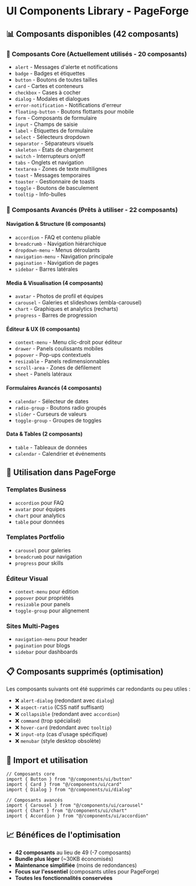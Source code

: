 # UI Components Library - PageForge

## 📊 Composants disponibles (42 composants)

### 🎯 **Composants Core (Actuellement utilisés - 20 composants)**
- `alert` - Messages d'alerte et notifications
- `badge` - Badges et étiquettes
- `button` - Boutons de toutes tailles
- `card` - Cartes et conteneurs
- `checkbox` - Cases à cocher
- `dialog` - Modales et dialogues
- `error-notification` - Notifications d'erreur
- `floating-button` - Boutons flottants pour mobile
- `form` - Composants de formulaire
- `input` - Champs de saisie
- `label` - Étiquettes de formulaire
- `select` - Sélecteurs dropdown
- `separator` - Séparateurs visuels
- `skeleton` - États de chargement
- `switch` - Interrupteurs on/off
- `tabs` - Onglets et navigation
- `textarea` - Zones de texte multilignes
- `toast` - Messages temporaires
- `toaster` - Gestionnaire de toasts
- `toggle` - Boutons de basculement
- `tooltip` - Info-bulles

### 🚀 **Composants Avancés (Prêts à utiliser - 22 composants)**

#### **Navigation & Structure (6 composants)**
- `accordion` - FAQ et contenu pliable
- `breadcrumb` - Navigation hiérarchique
- `dropdown-menu` - Menus déroulants
- `navigation-menu` - Navigation principale
- `pagination` - Navigation de pages
- `sidebar` - Barres latérales

#### **Media & Visualisation (4 composants)**
- `avatar` - Photos de profil et équipes
- `carousel` - Galeries et slideshows (embla-carousel)
- `chart` - Graphiques et analytics (recharts)
- `progress` - Barres de progression

#### **Éditeur & UX (6 composants)**
- `context-menu` - Menu clic-droit pour éditeur
- `drawer` - Panels coulissants mobiles
- `popover` - Pop-ups contextuels
- `resizable` - Panels redimensionnables
- `scroll-area` - Zones de défilement
- `sheet` - Panels latéraux

#### **Formulaires Avancés (4 composants)**
- `calendar` - Sélecteur de dates
- `radio-group` - Boutons radio groupés
- `slider` - Curseurs de valeurs
- `toggle-group` - Groupes de toggles

#### **Data & Tables (2 composants)**
- `table` - Tableaux de données
- `calendar` - Calendrier et événements

## 🎨 **Utilisation dans PageForge**

### **Templates Business**
- `accordion` pour FAQ
- `avatar` pour équipes
- `chart` pour analytics  
- `table` pour données

### **Templates Portfolio** 
- `carousel` pour galeries
- `breadcrumb` pour navigation
- `progress` pour skills

### **Éditeur Visual**
- `context-menu` pour édition
- `popover` pour propriétés
- `resizable` pour panels
- `toggle-group` pour alignement

### **Sites Multi-Pages**
- `navigation-menu` pour header
- `pagination` pour blogs
- `sidebar` pour dashboards

## 📋 **Composants supprimés (optimisation)**
Les composants suivants ont été supprimés car redondants ou peu utiles :
- ❌ `alert-dialog` (redondant avec `dialog`)
- ❌ `aspect-ratio` (CSS natif suffisant)
- ❌ `collapsible` (redondant avec `accordion`)
- ❌ `command` (trop spécialisé)
- ❌ `hover-card` (redondant avec `tooltip`)
- ❌ `input-otp` (cas d'usage spécifique)
- ❌ `menubar` (style desktop obsolète)

## 🔧 **Import et utilisation**

```tsx
// Composants core
import { Button } from "@/components/ui/button"
import { Card } from "@/components/ui/card"
import { Dialog } from "@/components/ui/dialog"

// Composants avancés
import { Carousel } from "@/components/ui/carousel"
import { Chart } from "@/components/ui/chart" 
import { Accordion } from "@/components/ui/accordion"
```

## 📈 **Bénéfices de l'optimisation**
- **42 composants** au lieu de 49 (-7 composants)
- **Bundle plus léger** (~30KB économisés)
- **Maintenance simplifiée** (moins de redondances)
- **Focus sur l'essentiel** (composants utiles pour PageForge)
- **Toutes les fonctionnalités conservées**